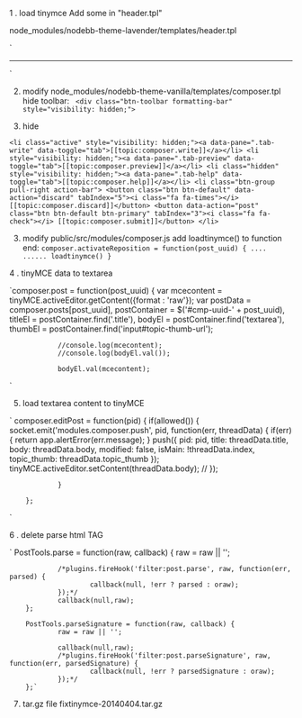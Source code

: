 1 . load tinymce
Add some in "header.tpl"

node_modules/nodebb-theme-lavender/templates/header.tpl

`        <script>
                var RELATIVE_PATH = "{relative_path}";
        </script>

<script type="text/javascript" src="http://www.chinagame.me/static/game/js/jquery.min.js"></script>

<script type="text/javascript" src="http://www.chinagame.me/static/tinymce/js/tinymce/jquery.tinymce.min.js"></script>
<script type="text/javascript" src="http://www.chinagame.me/static/tinymce/js/tinymce/tinymce.min.js"></script>
<script>

function loadtinymce()
{
        tinymce.init({
    selector: "textarea",
    theme: "modern",
    plugins: [
        "advlist autolink lists link image charmap print preview hr anchor pagebreak",
        "searchreplace wordcount visualblocks visualchars code fullscreen",
        "insertdatetime media nonbreaking save table contextmenu directionality",
        "emoticons template paste textcolor"
    ],
    toolbar1: "insertfile undo redo | styleselect | bold italic | alignleft aligncenter alignright alignjustify | bullist numlist outdent indent | link image",
    toolbar2: "print preview media | forecolor backcolor emoticons",
    image_advtab: true,
    templates: [
        {title: 'Test template 1', content: 'Test 1'},
        {title: 'Test template 2', content: 'Test 2'}
    ]
        });


}



</script>
***
`

2. modify node_modules/nodebb-theme-vanilla/templates/composer.tpl
hide toolbar:
` <div class="btn-toolbar formatting-bar" style="visibility: hidden;">`

3. hide 

`<li class="active" style="visibility: hidden;"><a data-pane=".tab-write" data-toggle="tab">[[topic:composer.write]]</a></li>
                        <li style="visibility: hidden;"><a data-pane=".tab-preview" data-toggle="tab">[[topic:composer.preview]]</a></li>
                        <li class="hidden" style="visibility: hidden;"><a data-pane=".tab-help" data-toggle="tab">[[topic:composer.help]]</a></li>
                        <li class="btn-group pull-right action-bar">
                                <button class="btn btn-default" data-action="discard" tabIndex="5"><i class="fa fa-times"></i> [[topic:composer.discard]]</button>
                                <button data-action="post" class="btn btn-default btn-primary" tabIndex="3"><i class="fa fa-check"></i> [[topic:composer.submit]]</button>
                        </li>`

3. modify public/src/modules/composer.js
add loadtinymce()
to function end:
`composer.activateReposition = function(post_uuid) {
....
......
loadtinymce()
}
`

4 . tinyMCE data to textarea

`composer.post = function(post_uuid) {
                var mcecontent = tinyMCE.activeEditor.getContent({format : 'raw'});
                var postData = composer.posts[post_uuid],
                        postContainer = $('#cmp-uuid-' + post_uuid),
                        titleEl = postContainer.find('.title'),
                        bodyEl = postContainer.find('textarea'),
                        thumbEl = postContainer.find('input#topic-thumb-url');

                //console.log(mcecontent);
                //console.log(bodyEl.val());

                bodyEl.val(mcecontent);
`

5. load textarea content to tinyMCE

`        composer.editPost = function(pid) {
                if(allowed()) {
                        socket.emit('modules.composer.push', pid, function(err, threadData) {
                                if(err) {
                                        return app.alertError(err.message);
                                }
                                push({
                                        pid: pid,
                                        title: threadData.title,
                                        body: threadData.body,
                                        modified: false,
                                        isMain: !threadData.index,
                                        topic_thumb: threadData.topic_thumb
                                });
                                tinyMCE.activeEditor.setContent(threadData.body); //
                        });

                }

        };
` 

6 . delete parse html TAG

`        PostTools.parse = function(raw, callback) {
                raw = raw || '';

                /*plugins.fireHook('filter:post.parse', raw, function(err, parsed) {
                        callback(null, !err ? parsed : oraw);
                });*/
                callback(null,raw);
        };

        PostTools.parseSignature = function(raw, callback) {
                raw = raw || '';

                callback(null,raw);
                /*plugins.fireHook('filter:post.parseSignature', raw, function(err, parsedSignature) {
                        callback(null, !err ? parsedSignature : oraw);
                });*/
        };`

7. tar.gz file
fixtinymce-20140404.tar.gz